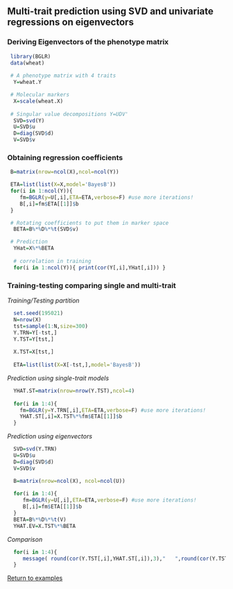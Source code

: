 ## Multi-trait prediction using SVD and univariate regressions on eigenvectors


### Deriving Eigenvectors of the phenotype matrix
```r
 library(BGLR)
 data(wheat)
 
 # A phenotype matrix with 4 traits
  Y=wheat.Y 

 # Molecular markers
  X=scale(wheat.X) 
 
 # Singular value decompositions Y=UDV'
  SVD=svd(Y)
  U=SVD$u
  D=diag(SVD$d)
  V=SVD$v
```

### Obtaining regression coefficients

```r
 B=matrix(nrow=ncol(X),ncol=ncol(Y))

 ETA=list(list(X=X,model='BayesB'))
 for(i in 1:ncol(Y)){
	fm=BGLR(y=U[,i],ETA=ETA,verbose=F) #use more iterations!
	B[,i]=fm$ETA[[1]]$b
 }

 # Rotating coefficients to put them in marker space
  BETA=B%*%D%*%t(SVD$v)

 # Prediction
  YHat=X%*%BETA
  
  # correlation in training
  for(i in 1:ncol(Y)){ print(cor(Y[,i],YHat[,i])) }
```


### Training-testing comparing single and multi-trait


*Training/Testing partition*

```r
  set.seed(195021)
  N=nrow(X)
  tst=sample(1:N,size=300)
  Y.TRN=Y[-tst,]
  Y.TST=Y[tst,]
  
  X.TST=X[tst,]
  
  ETA=list(list(X=X[-tst,],model='BayesB'))
```

*Prediction using single-trait models*

```r
  YHAT.ST=matrix(nrow=nrow(Y.TST),ncol=4)
	
  for(i in 1:4){
    fm=BGLR(y=Y.TRN[,i],ETA=ETA,verbose=F) #use more iterations!
    YHAT.ST[,i]=X.TST%*%fm$ETA[[1]]$b
  }	
```


*Prediction using eigenvectors*

```r
  SVD=svd(Y.TRN)
  U=SVD$u
  D=diag(SVD$d)
  V=SVD$v

  B=matrix(nrow=ncol(X), ncol=ncol(U))
	
  for(i in 1:4){
     fm=BGLR(y=U[,i],ETA=ETA,verbose=F) #use more iterations!
     B[,i]=fm$ETA[[1]]$b
  }	
  BETA=B%*%D%*%t(V)
  YHAT.EV=X.TST%*%BETA
```

*Comparison*

```r
  for(i in 1:4){
     message( round(cor(Y.TST[,i],YHAT.ST[,i]),3),"   ",round(cor(Y.TST[,i],YHAT.EV[,i]),3))
  }
```

[Return to examples](https://github.com/gdlc/BGLR-R/blob/master/README.md)
